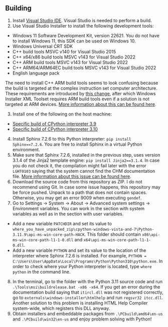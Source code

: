 ## Building

1. Install [Visual Studio IDE](https://visualstudio.microsoft.com/). Visual Studio is needed to perform a build.
2. Use Visual Studio Installer to install the following development tools:
* Windows 11 Software Development Kit, version 22621. You do not have to install Windows 11, this SDK can be used on Windows 10.
* Windows Universal CRT SDK
* C++ build tools MSVC v140 for Visual Studio 2015
* C++ x64/x86 build tools MSVC v143 for Visual Studio 2022
* C++ ARM build tools MSVC v143 for Visual Studio 2022
* C++ ARM64/ARM64EC build tools MSVC v143 for Visual Studio 2022
* English language pack

The need to install C++ ARM build tools seems to look confusing because the build is targeted at the complex instruction set computer architecture. These requirements are introduced by [this change](https://github.com/python/cpython/commit/45faf151c693b6f13f78926761caea6df7242024), after which Windows Installer XML Toolset requires ARM build tools even if a solution is not targeted at ARM devices. [More information about this can be found here](https://github.com/python/cpython/issues/106765).

3. Install one of the following on the host machine:
* [Specific build of CPython interpreter 3.9](https://github.com/vladimir-andreevich/cpython-windows-vista-and-7/blob/main/v3.9/python-3.9.13-amd64-full.exe)
* [Specific build of CPython interpreter 3.10](https://github.com/vladimir-andreevich/cpython-windows-vista-and-7/blob/main/v3.10/python-3.10.11-amd64-full.exe)
4. Install Sphinx 7.2.6 to this Python interpreter: ```pip install Sphinx==7.2.6```. You are free to install Sphinx in a virtual Python environment.
5. Make sure that Sphinx 7.2.6, installed in the previous step, uses version 3.1.4 of the Jinja2 template engine: ```pip install Jinja2==3.1.4```. In case you do not check it, the compilation might fail later with the error ```LGHT0103``` saying that the system cannot find the CHM documentation file. [More information about this issue can be found here](https://github.com/python/cpython/issues/92738).
6. Download the source code from this repository as ZIP. I do not recommend using Git. In case some issue happens, this repository may be force pushed. Unpack to a path that does not contain spaces. Otherwise, you may get an error 9009 when executing ```gendef```.
7. Go to Settings -> System -> About -> Advanced system settings -> Environment variables. You can work in the section with system variables as well as in the section with user variables.
* Add a new variable ```PATCHDIR``` and set its value to ```where_you_have_unpacked_zip\cpython-windows-vista-and-7\Python-3.11.9\api-ms-win-core-path-HACK```. This folder should contain ```x86\api-ms-win-core-path-l1-1-0.dll``` and ```x64\api-ms-win-core-path-l1-1-0.dll```.
* Add a new variable ```PYTHON``` and set its value to the location of the interpreter where Sphinx 7.2.6 is installed. For example, ```PYTHON = C:\Users\User\AppData\Local\Programs\Python\Python310\python.exe```. In order to check where your Python interpreter is located, type ```where python``` in the command line.
8. In the terminal, go to the folder with the Python 3.11 source code and run ```.\Tools\msi\buildrelease.bat -x86 -x64```. If you get an error during the documentation build saying that ```itircl.dll``` was not registered correctly, go to ```externals\windows-installer\htmlhelp``` and run ```regsvr32 itcc.dll```. Another solution to this problem is installing HTML Help Compiler system-wide, which registers this DLL anyway.
9. Obtain installers and embeddable packages from ```.\PCbuild\amd64\en-us``` and ```.\PCbuild\win32\en-us``` and enjoy problem solving with Python!
